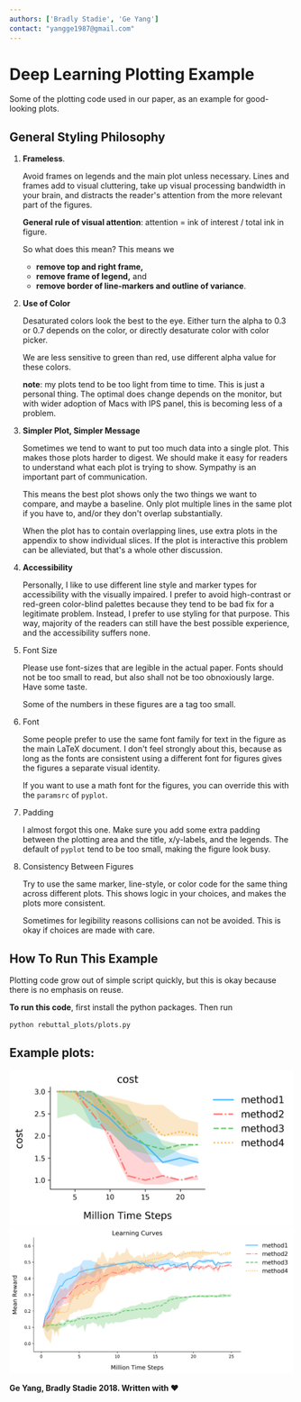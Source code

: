 ```yaml
---
authors: ['Bradly Stadie', 'Ge Yang']
contact: "yangge1987@gmail.com"
---
```

# Deep Learning Plotting Example

Some of the plotting code used in our paper, as an example for good-looking plots.

## General Styling Philosophy

1. **Frameless**. 
    
    Avoid frames on legends and the main plot unless necessary. Lines and frames add to visual cluttering, take up visual processing bandwidth in your brain, and distracts the reader's attention from the more relevant part of the figures.
    
    **General rule of visual attention**: attention = ink of interest / total ink in figure.
    
    So what does this mean? This means we 
    - **remove top and right frame,**
    - **remove frame of legend,** and
    - **remove border of line-markers and outline of variance**.
    
2. **Use of Color**

    Desaturated colors look the best to the eye. Either turn the alpha to 0.3 or 0.7 depends on the color, or directly desaturate color with color picker. 
    
    We are less sensitive to green than red, use different alpha value for these colors.
    
    **note**: my plots tend to be too light from time to time. This is just a personal thing. The optimal does change depends on the monitor, but with wider adoption of Macs with IPS panel, this is becoming less of a problem.
    
3. **Simpler Plot, Simpler Message**

    Sometimes we tend to want to put too much data into a single plot. This makes those plots harder to digest. We should make it easy for readers to understand what each plot is trying to show. Sympathy is an important part of communication.
    
    This means the best plot shows only the two things we want to compare, and maybe a baseline. Only plot multiple lines in the same plot if you have to, and/or they don't overlap substantially.
    
    When the plot has to contain overlapping lines, use extra plots in the appendix to show individual slices. If the plot is interactive this problem can be alleviated, but that's a whole other discussion.
    
4. **Accessibility**
    
    Personally, I like to use different line style and marker types for accessibility with the visually impaired. I prefer to avoid high-contrast or red-green color-blind palettes because they tend to be bad fix for a legitimate problem. Instead, I prefer to use styling for that purpose. This way, majority of the readers can still have the best possible experience, and the accessibility suffers none. 
    
5. Font Size
    
    Please use font-sizes that are legible in the actual paper. Fonts should not be too small to read, but also shall not be too obnoxiously large. Have some taste.
    
    Some of the numbers in these figures are a tag too small.
    
6. Font
    
    Some people prefer to use the same font family for text in the figure as the main LaTeX document. I don't feel strongly about this, because as long as the fonts are consistent using a different font for figures gives the figures a separate visual identity. 
    
    If you want to use a math font for the figures, you can override this with the `paramsrc` of `pyplot`.

7. Padding

    I almost forgot this one. Make sure you add some extra padding between the plotting area and the title, x/y-labels, and the legends. The default of `pyplot` tend to be too small, making the figure look busy.
    
8. Consistency Between Figures

    Try to use the same marker, line-style, or color code for the same thing across different plots. This shows logic in your choices, and makes the plots more consistent.
    
    Sometimes for legibility reasons collisions can not be avoided. This is okay if choices are made with care. 

## How To Run This Example

Plotting code grow out of simple script quickly, but this is okay because there is no emphasis on reuse.

**To run this code**, first install the python packages. Then run
```bash
python rebuttal_plots/plots.py
```

## Example plots:

![./figure_screenshots/Cost_Curves.png](./figure_screenshots/Cost_Curves.png)
![./figure_screenshots/Learning_Curves.png](./figure_screenshots/Learning_Curves.png)

**Ge Yang, Bradly Stadie 2018. Written with :heart:**

